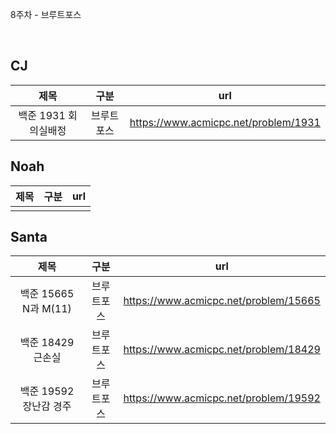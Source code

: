 8주차 - 브루트포스

</br>

## CJ

|제목|구분|url|
|:------:|:---:|:---:|
|백준 1931 회의실배정|브루트포스|https://www.acmicpc.net/problem/1931|

## Noah

| 제목 | 구분 | url |
|:------:|:---:|:---:|
||||


## Santa

|제목|구분|url|
|:------:|:---:|:---:|
|백준 15665 N과 M(11)|브루트포스|https://www.acmicpc.net/problem/15665|
|백준 18429 근손실|브루트포스|https://www.acmicpc.net/problem/18429|
|백준 19592 장난감 경주|브루트포스|https://www.acmicpc.net/problem/19592|